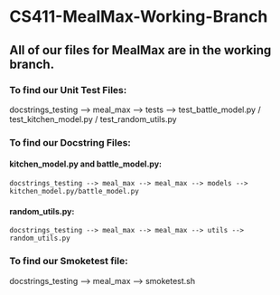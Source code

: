 # CS411-MealMax-Working-Branch

## All of our files for MealMax are in the working branch.

### To find our Unit Test Files:
  docstrings_testing --> meal_max --> tests --> test_battle_model.py / test_kitchen_model.py / test_random_utils.py

### To find our Docstring Files:
  #### kitchen_model.py and battle_model.py:
    docstrings_testing --> meal_max --> meal_max --> models --> kitchen_model.py/battle_model.py
    
  #### random_utils.py:
    docstrings_testing --> meal_max --> meal_max --> utils --> random_utils.py

### To find our Smoketest file:
  docstrings_testing --> meal_max --> smoketest.sh
